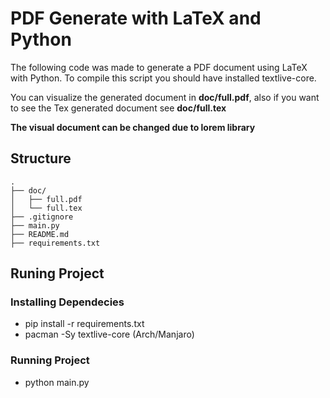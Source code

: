 # PDF Generate with LaTeX and Python

The following code was made to generate a PDF document using LaTeX with Python. To compile this script you should have installed textlive-core.

You can visualize the generated document in **doc/full.pdf**, also if you want to see the Tex generated document see **doc/full.tex**

**The visual document can be changed due to lorem library**

## Structure

```
.
├── doc/
│   ├── full.pdf
│   └── full.tex
├── .gitignore
├── main.py
├── README.md
├── requirements.txt

```

## Runing Project

### Installing Dependecies

* pip install -r requirements.txt
* pacman -Sy textlive-core (Arch/Manjaro)

### Running Project

* python main.py